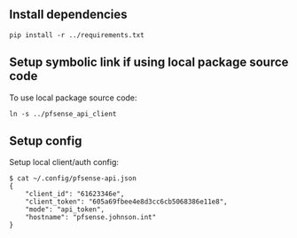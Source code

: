 

## Install dependencies

```shell
pip install -r ../requirements.txt
```

## Setup symbolic link if using local package source code

To use local package source code:

```shell
ln -s ../pfsense_api_client
```

## Setup config

Setup local client/auth config:

```shell
$ cat ~/.config/pfsense-api.json
{
    "client_id": "61623346e",
    "client_token": "605a69fbee4e8d3cc6cb5068386e11e8",
    "mode": "api_token",
    "hostname": "pfsense.johnson.int"
}
```

